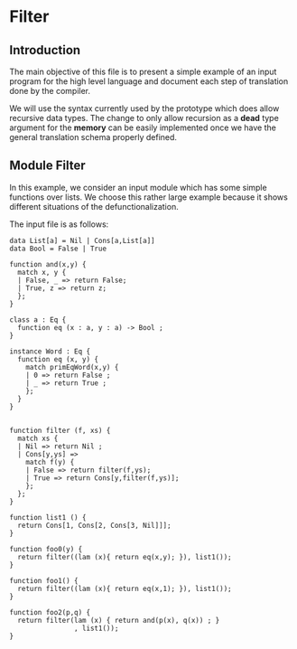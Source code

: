 Filter
======

Introduction
------------

The main objective of this file is to present a simple 
example of an input program for the high level language
and document each step of translation done by the compiler.

We will use the syntax currently used by the prototype which
does allow recursive data types. The change to only allow 
recursion as a **dead** type argument for the **memory** 
can be easily implemented once we have the general translation
schema properly defined.

Module Filter
-------------

In this example, we consider an input module which has some 
simple functions over lists. We choose this rather large example 
because it shows different situations of the defunctionalization.

The input file is as follows:  

```
data List[a] = Nil | Cons[a,List[a]]
data Bool = False | True 

function and(x,y) {
  match x, y {
  | False, _ => return False; 
  | True, z => return z;
  };
}

class a : Eq {
  function eq (x : a, y : a) -> Bool ;
}

instance Word : Eq {
  function eq (x, y) {
    match primEqWord(x,y) {
    | 0 => return False ; 
    | _ => return True ; 
    };
  }
}


function filter (f, xs) {
  match xs {
  | Nil => return Nil ;
  | Cons[y,ys] => 
    match f(y) {
    | False => return filter(f,ys); 
    | True => return Cons[y,filter(f,ys)];
    };
  };
}

function list1 () {
  return Cons[1, Cons[2, Cons[3, Nil]]]; 
}
 
function foo0(y) {
  return filter((lam (x){ return eq(x,y); }), list1());
}
 
function foo1() {
  return filter((lam (x){ return eq(x,1); }), list1());
}
 
function foo2(p,q) {
  return filter(lam (x) { return and(p(x), q(x)) ; }
                , list1());
}
```


